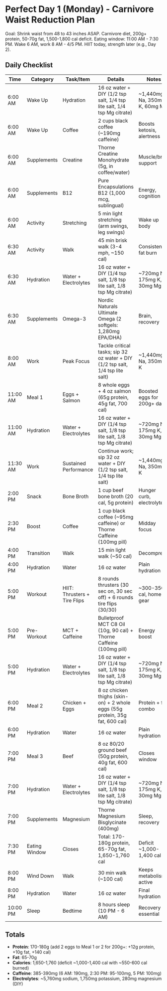 # Perfect Day 1 (Monday) - Carnivore Waist Reduction Plan

Goal: Shrink waist from 48 to 43 inches ASAP. Carnivore diet, 200g+ protein, 50-70g fat, 1,500-1,800 cal deficit. Eating window: 11:00 AM - 7:30 PM. Wake 6 AM, work 8 AM - 4/5 PM. HIIT today, strength later (e.g., Day 2).

## Daily Checklist

| Time      | Category       | Task/Item                  | Details                                                                | Notes                           |
|-----------|----------------|----------------------------|------------------------------------------------------------------------|---------------------------------|
| 6:00 AM   | Wake Up        | Hydration                  | 16 oz water + DIY (1/2 tsp salt, 1/4 tsp lite salt, 1/4 tsp Mg citrate) | ~1,440mg Na, 350mg K, 60mg Mg   |
| 6:00 AM   | Wake Up        | Coffee                     | 2 cups black coffee (~190mg caffeine)                                  | Boosts ketosis, alertness       |
| 6:00 AM   | Supplements    | Creatine                   | Thorne Creatine Monohydrate (5g, in coffee/water)                      | Muscle/brain support            |
| 6:00 AM   | Supplements    | B12                        | Pure Encapsulations B12 (1,000 mcg, sublingual)                        | Energy, cognition               |
| 6:00 AM   | Activity       | Stretching                 | 5 min light stretching (arm swings, leg swings)                       | Wake up body                    |
| 6:30 AM   | Activity       | Walk                       | 45 min brisk walk (3-4 mph, ~150 cal)                                  | Consistent fat burn             |
| 6:30 AM   | Hydration      | Water + Electrolytes       | 16 oz water + DIY (1/4 tsp salt, 1/8 tsp lite salt, 1/8 tsp Mg citrate) | ~720mg Na, 175mg K, 30mg Mg     |
| 6:30 AM   | Supplements    | Omega-3                    | Nordic Naturals Ultimate Omega (2 softgels: 1,280mg EPA/DHA)           | Brain, recovery                 |
| 8:00 AM   | Work           | Peak Focus                 | Tackle critical tasks; sip 32 oz water + DIY (1/2 tsp salt, 1/4 tsp lite salt) | ~1,440mg Na, 350mg K            |
| 11:00 AM  | Meal 1         | Eggs + Salmon              | 8 whole eggs + 4 oz salmon (65g protein, 45g fat, 700 cal)             | Boosted eggs for 200g+ daily    |
| 11:00 AM  | Hydration      | Water + Electrolytes       | 16 oz water + DIY (1/4 tsp salt, 1/8 tsp lite salt, 1/8 tsp Mg citrate) | ~720mg Na, 175mg K, 30mg Mg     |
| 11:30 AM  | Work           | Sustained Performance      | Continue work; sip 32 oz water + DIY (1/2 tsp salt, 1/4 tsp lite salt)  | ~1,440mg Na, 350mg K            |
| 2:00 PM   | Snack          | Bone Broth                 | 1 cup beef bone broth (20 cal, 5g protein)                             | Hunger curb, electrolytes       |
| 2:30 PM   | Boost          | Coffee                     | 1 cup black coffee (~95mg caffeine) or Thorne Caffeine (100mg pill)    | Midday focus                    |
| 4:00 PM   | Transition     | Walk                       | 15 min light walk (~50 cal)                                            | Decompress                      |
| 4:00 PM   | Hydration      | Water                      | 16 oz water                                                    | Plain hydration                 |
| 5:00 PM   | Workout        | HIIT: Thrusters + Tire Flips | 8 rounds thrusters (30 sec on, 30 sec off) + 6 rounds tire flips (30/30) | ~300-350 cal, home gear         |
| 5:00 PM   | Pre-Workout    | MCT + Caffeine             | Bulletproof MCT C8 Oil (10g, 90 cal) + Thorne Caffeine (100mg pill)    | Energy boost                    |
| 5:00 PM   | Hydration      | Water + Electrolytes       | 16 oz water + DIY (1/4 tsp salt, 1/8 tsp lite salt, 1/8 tsp Mg citrate) | ~720mg Na, 175mg K, 30mg Mg     |
| 6:00 PM   | Meal 2         | Chicken + Eggs             | 8 oz chicken thighs (skin-on) + 2 whole eggs (55g protein, 35g fat, 600 cal) | Protein + fat combo             |
| 6:00 PM   | Hydration      | Water                      | 16 oz water                                                    | Plain hydration                 |
| 7:00 PM   | Meal 3         | Beef                       | 8 oz 80/20 ground beef (50g protein, 40g fat, 600 cal)                 | Closes window                   |
| 7:00 PM   | Hydration      | Water + Electrolytes       | 16 oz water + DIY (1/4 tsp salt, 1/8 tsp lite salt, 1/8 tsp Mg citrate) | ~720mg Na, 175mg K, 30mg Mg     |
| 7:00 PM   | Supplements    | Magnesium                  | Thorne Magnesium Bisglycinate (400mg)                                  | Sleep, recovery                 |
| 7:30 PM   | Eating Window  | Closes                     | Total: 170-180g protein, 65-70g fat, 1,650-1,760 cal                   | Deficit ~1,000-1,400 cal        |
| 8:00 PM   | Wind Down      | Walk                       | 30 min walk (~100 cal)                                                 | Keeps metabolism active         |
| 8:00 PM   | Hydration      | Water                      | 16 oz water                                                    | Final hydration                 |
| 10:00 PM  | Sleep          | Bedtime                    | 8 hours sleep (10 PM - 6 AM)                                           | Recovery essential              |

## Totals
- **Protein**: 170-180g (add 2 eggs to Meal 1 or 2 for 200g+: +12g protein, +10g fat, +140 cal)
- **Fat**: 65-70g
- **Calories**: 1,650-1,760 (deficit ~1,000-1,400 cal with ~550-600 cal burned)
- **Caffeine**: 385-390mg (6 AM: 190mg, 2:30 PM: 95-100mg, 5 PM: 100mg)
- **Electrolytes**: ~5,760mg sodium, 1,750mg potassium, 280mg magnesium (DIY)
